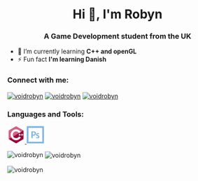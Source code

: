 <h1 align="center">Hi 👋, I'm Robyn</h1>
<h3 align="center">A Game Development student from the UK</h3>

- 🌱 I’m currently learning **C++ and openGL**
- ⚡ Fun fact **I'm learning Danish**

<h3 align="left">Connect with me:</h3>
<p align="left">
<a href="https://twitter.com/voidrobyn" target="blank"><img align="center" src="https://raw.githubusercontent.com/rahuldkjain/github-profile-readme-generator/master/src/images/icons/Social/twitter.svg" alt="voidrobyn" height="30" width="40" /></a>
<a href="https://linkedin.com/in/voidrobyn" target="blank"><img align="center" src="https://raw.githubusercontent.com/rahuldkjain/github-profile-readme-generator/master/src/images/icons/Social/linked-in-alt.svg" alt="voidrobyn" height="30" width="40" /></a>
<a href="https://www.leetcode.com/voidrobyn" target="blank"><img align="center" src="https://raw.githubusercontent.com/rahuldkjain/github-profile-readme-generator/master/src/images/icons/Social/leet-code.svg" alt="voidrobyn" height="30" width="40" /></a>
</p>

<h3 align="left">Languages and Tools:</h3>
<p align="left"> <a href="https://www.w3schools.com/cpp/" target="_blank" rel="noreferrer"> <img src="https://raw.githubusercontent.com/devicons/devicon/master/icons/cplusplus/cplusplus-original.svg" alt="cplusplus" width="40" height="40"/> </a> <a href="https://www.photoshop.com/en" target="_blank" rel="noreferrer"> <img src="https://raw.githubusercontent.com/devicons/devicon/master/icons/photoshop/photoshop-line.svg" alt="photoshop" width="40" height="40"/> </a> </p>

<p><img align="left" src="https://github-readme-stats.vercel.app/api/top-langs?username=voidrobyn&show_icons=true&locale=en&layout=compact" alt="voidrobyn" /></p>

<p>&nbsp;<img align="center" src="https://github-readme-stats.vercel.app/api?username=voidrobyn&show_icons=true&locale=en" alt="voidrobyn" /></p>

<p><img align="center" src="https://github-readme-streak-stats.herokuapp.com/?user=voidrobyn&" alt="voidrobyn" /></p>
